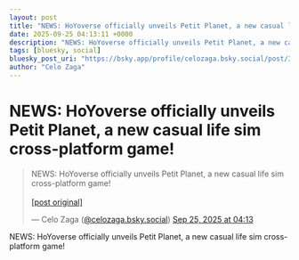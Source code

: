 ```yaml
---
layout: post
title: "NEWS: HoYoverse officially unveils Petit Planet, a new casual life sim cross-platform game!"
date: 2025-09-25 04:13:11 +0000
description: "NEWS: HoYoverse officially unveils Petit Planet, a new casual life sim cross-platform game!"
tags: [bluesky, social]
bluesky_post_uri: "https://bsky.app/profile/celozaga.bsky.social/post/3lzn3ljgvk22d"
author: "Celo Zaga"
---
```


<h1 class="bluesky-post-title">NEWS: HoYoverse officially unveils Petit Planet, a new casual life sim cross-platform game!</h1>


<blockquote class="bluesky-embed" data-bluesky-uri="at://did:plc:lmh6rennptq77inaztnovw4b/app.bsky.feed.post/3lzn3ljgvk22d" data-bluesky-embed-color-mode="system">
<p lang="">NEWS: HoYoverse officially unveils Petit Planet, a new casual life sim cross-platform game!<br><br><a href="https://bsky.app/profile/celozaga.bsky.social/post/3lzn3ljgvk22d">[post original]</a></p>
&mdash; Celo Zaga (<a href="https://bsky.app/profile/did:plc:lmh6rennptq77inaztnovw4b">@celozaga.bsky.social</a>) <a href="https://bsky.app/profile/celozaga.bsky.social/post/3lzn3ljgvk22d">Sep 25, 2025 at 04:13</a>
</blockquote>
<script async src="https://embed.bsky.app/static/embed.js" charset="utf-8"></script>


<p class="bluesky-post-description">NEWS: HoYoverse officially unveils Petit Planet, a new casual life sim cross-platform game!</p>
